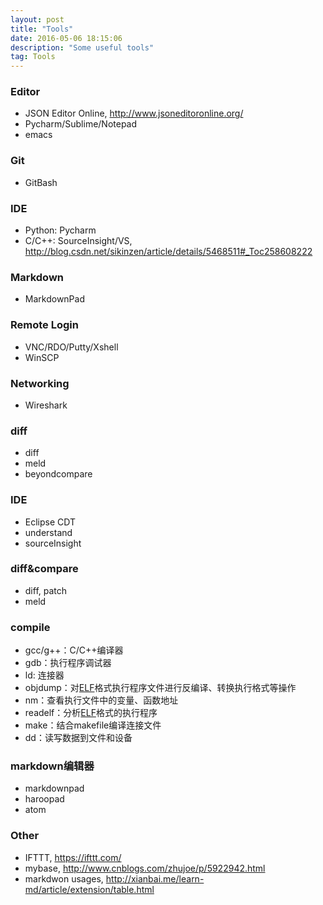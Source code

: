```yaml
---
layout: post
title: "Tools"
date: 2016-05-06 18:15:06 
description: "Some useful tools"
tag: Tools
---
```


### Editor
- JSON Editor Online, http://www.jsoneditoronline.org/
- Pycharm/Sublime/Notepad
- emacs

### Git
- GitBash

### IDE 
- Python: Pycharm
- C/C++: SourceInsight/VS, http://blog.csdn.net/sikinzen/article/details/5468511#_Toc258608222

### Markdown
- MarkdownPad

### Remote Login

- VNC/RDO/Putty/Xshell
- WinSCP

### Networking
- Wireshark

### diff
- diff
- meld
- beyondcompare

### IDE
- Eclipse CDT
- understand
- sourceInsight

### diff&compare
- diff, patch
- meld

### compile
- gcc/g++：C/C++编译器
- gdb：执行程序调试器
- ld: 连接器
- objdump：对[ELF](/2016/05/Executable-and-Linking-Format-File/)格式执行程序文件进行反编译、转换执行格式等操作
- nm：查看执行文件中的变量、函数地址
- readelf：分析[ELF](/2016/05/Executable-and-Linking-Format-File/)格式的执行程序
- make：结合makefile编译连接文件
- dd：读写数据到文件和设备

### markdown编辑器
- markdownpad
- haroopad
- atom

### Other
- IFTTT, https://ifttt.com/
- mybase, http://www.cnblogs.com/zhujoe/p/5922942.html
- markdwon usages, http://xianbai.me/learn-md/article/extension/table.html

